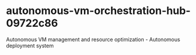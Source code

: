# autonomous-vm-orchestration-hub-09722c86
Autonomous VM management and resource optimization - Autonomous deployment system
